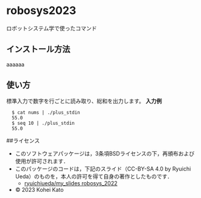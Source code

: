 # robosys2023

ロボットシステム学で使ったコマンド

## インストール方法

aaaaaa

## 使い方
標準入力で数字を行ごとに読み取り、総和を出力します。
**入力例**
```
  $ cat nums | ./plus_stdin
  55.0
  $ seq 10 | ./plus_stdin 
  55.0
```

##ライセンス
  * このソフトウェアパッケージは，3条項BSDライセンスの下，再頒布および使用が許可されます．
  * このパッケージのコードは，下記のスライド（CC-BY-SA 4.0 by Ryuichi Ueda）のものを，本人の許可を得て自身の著作としたものです．
      * [ryuichiueda/my_slides robosys_2022](https://github.com/ryuichiueda/my_slides/tree/master/robosys_2022)
  * © 2023 Kohei Kato
